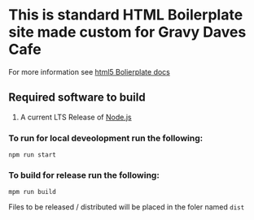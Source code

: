 # This is standard HTML Boilerplate site made custom for Gravy Daves Cafe

For more information see [html5 Bolierplate docs](https://github.com/h5bp/html5-boilerplate/blob/main/docs/usage.md:w
)
## Required software to build

1. A current LTS Release of [Node.js](https://nodejs.org/en/download)

### To run for local deveolopment run the following:

    npm run start

### To build for release run the following:

    mpm run build

Files to be released / distributed will be placed in the foler named `dist`
